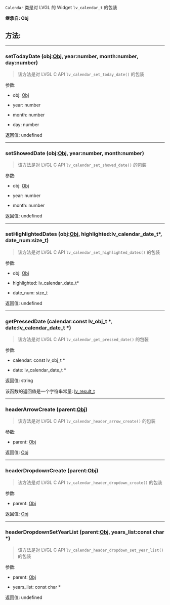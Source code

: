 `Calendar` 类是对 LVGL 的 Widget `lv_calendar_t` 的包装

**继承自: Obj**

## 方法:

-----

### setTodayDate (obj:[Obj](../Obj), year:number, month:number, day:number)

> 该方法是对 LVGL C API `lv_calendar_set_today_date()` 的包装

参数:

* obj: [Obj](../Obj)

* year: number

* month: number

* day: number

返回值:
undefined

-----

### setShowedDate (obj:[Obj](../Obj), year:number, month:number)

> 该方法是对 LVGL C API `lv_calendar_set_showed_date()` 的包装

参数:

* obj: [Obj](../Obj)

* year: number

* month: number

返回值:
undefined

-----

### setHighlightedDates (obj:[Obj](../Obj), highlighted:lv_calendar_date_t*, date_num:size_t)

> 该方法是对 LVGL C API `lv_calendar_set_highlighted_dates()` 的包装

参数:

* obj: [Obj](../Obj)

* highlighted: lv_calendar_date_t*

* date_num: size_t

返回值:
undefined

-----

### getPressedDate (calendar:const lv_obj_t *, date:lv_calendar_date_t *)

> 该方法是对 LVGL C API `lv_calendar_get_pressed_date()` 的包装

参数:

* calendar: const lv_obj_t *

* date: lv_calendar_date_t *

返回值:
string

该函数的返回值是一个字符串常量: [lv_result_t](../const/#lv_result_t)

-----

### headerArrowCreate (parent:[Obj](../Obj))

> 该方法是对 LVGL C API `lv_calendar_header_arrow_create()` 的包装

参数:

* parent: [Obj](../Obj)

返回值:
[Obj](../Obj)

-----

### headerDropdownCreate (parent:[Obj](../Obj))

> 该方法是对 LVGL C API `lv_calendar_header_dropdown_create()` 的包装

参数:

* parent: [Obj](../Obj)

返回值:
[Obj](../Obj)

-----

### headerDropdownSetYearList (parent:[Obj](../Obj), years_list:const char *)

> 该方法是对 LVGL C API `lv_calendar_header_dropdown_set_year_list()` 的包装

参数:

* parent: [Obj](../Obj)

* years_list: const char *

返回值:
undefined


